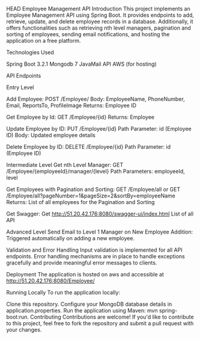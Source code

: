  HEAD
Employee Management API
Introduction
This project implements an Employee Management API using Spring Boot. It provides endpoints to add, retrieve, update, and delete employee records in a database. Additionally, it offers functionalities such as retrieving nth level managers, pagination and sorting of employees, sending email notifications, and hosting the application on a free platform.

Technologies Used

Spring Boot 3.2.1
Mongodb 7
JavaMail API
AWS (for hosting)

API Endpoints

Entry Level

Add Employee: POST /Employee/
Body: EmployeeName, PhoneNumber, Email, ReportsTo, ProfileImage
Returns: Employee ID

Get  Employee by Id: GET /Employee/{id}
Returns:  Employee

Update Employee by ID: PUT /Employee/{id}
Path Parameter: id (Employee ID)
Body: Updated employee details

Delete Employee by ID: DELETE /Employee/{id}
Path Parameter: id (Employee ID)


Intermediate Level
Get nth Level Manager: GET /Employee/{employeeId}/manager/{level}
Path Parameters: employeeId, level

Get Employees with Pagination and Sorting: GET /Employee/all or GET /Employee/all?pageNumber=1&pageSize=2&sortBy=employeeName
Returns: List of all employees for the Pagination and Sorting

Get Swagger: Get http://51.20.42.176:8080/swagger-ui/index.html
List of all API

Advanced Level
Send Email to Level 1 Manager on New Employee Addition: Triggered automatically on adding a new employee.

Validation and Error Handling
Input validation is implemented for all API endpoints.
Error handling mechanisms are in place to handle exceptions gracefully and provide meaningful error messages to clients.

Deployment
The application is hosted on aws and accessible at http://51.20.42.176:8080/Employee/

Running Locally
To run the application locally:

Clone this repository.
Configure your MongoDB database details in application.properties.
Run the application using Maven: mvn spring-boot:run.
Contributing
Contributions are welcome! If you'd like to contribute to this project, feel free to fork the repository and submit a pull request with your changes.



